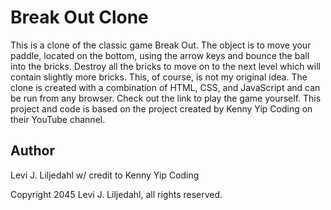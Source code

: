 # Break Out Clone

This is a clone of the classic game Break Out. The object is to move your paddle, located on the bottom, using the arrow keys and bounce the ball into the bricks. Destroy all the bricks to move on to the next level which will contain slightly more bricks. This, of course, is not my original idea. The clone is created with a combination of HTML, CSS, and JavaScript and can be run from any browser. Check out the link to play the game yourself. This project and code is based on the project created by Kenny Yip Coding on their YouTube channel.

## Author

Levi J. Liljedahl w/ credit to Kenny Yip Coding

Copyright 2045 Levi J. Liljedahl, all rights reserved.
